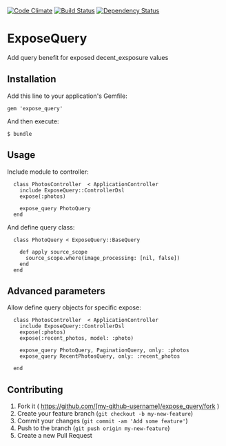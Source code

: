 [![Code Climate](https://codeclimate.com/github/chubarovNick/expose_query.png)](https://codeclimate.com/github/chubarovNick/expose_query)
[![Build Status](https://travis-ci.org/chubarovNick/expose_query.svg?branch=master)](https://travis-ci.org/chubarovNick/expose_query)
[![Dependency Status](https://gemnasium.com/chubarovNick/expose_query.svg)](https://gemnasium.com/chubarovNick/expose_query)
# ExposeQuery

Add query benefit for exposed decent_exsposure values
## Installation

Add this line to your application's Gemfile:

    gem 'expose_query'

And then execute:

    $ bundle


## Usage

Include module to controller:

```
  class PhotosController  < ApplicationController
    include ExposeQuery::ControllerDsl
    expose(:photos)

    expose_query PhotoQuery
  end
```
And define query class:
```
  class PhotoQuery < ExposeQuery::BaseQuery

    def apply source_scope
      source_scope.where(image_processing: [nil, false])
    end
  end
```

## Advanced parameters

Allow define query objects for specific expose:

```
  class PhotosController  < ApplicationController
    include ExposeQuery::ControllerDsl
    expose(:photos)
    expose(:recent_photos, model: :photo)

    expose_query PhotoQuery, PaginationQuery, only: :photos
    expose_query RecentPhotosQuery, only: :recent_photos

  end
```


## Contributing

1. Fork it ( https://github.com/[my-github-username]/expose_query/fork )
2. Create your feature branch (`git checkout -b my-new-feature`)
3. Commit your changes (`git commit -am 'Add some feature'`)
4. Push to the branch (`git push origin my-new-feature`)
5. Create a new Pull Request
